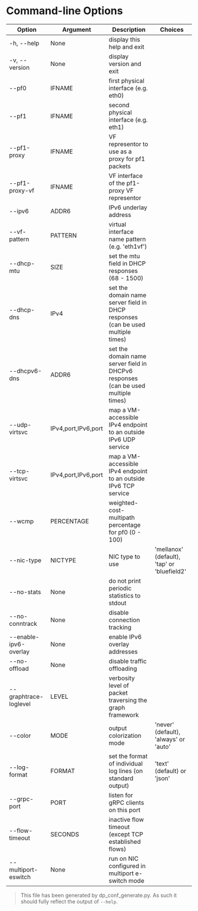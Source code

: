 # Command-line Options

| Option | Argument | Description | Choices |
|--------|----------|-------------|---------|
| -h, --help | None | display this help and exit |  |
| -v, --version | None | display version and exit |  |
| --pf0 | IFNAME | first physical interface (e.g. eth0) |  |
| --pf1 | IFNAME | second physical interface (e.g. eth1) |  |
| --pf1-proxy | IFNAME | VF representor to use as a proxy for pf1 packets |  |
| --pf1-proxy-vf | IFNAME | VF interface of the pf1-proxy VF representor |  |
| --ipv6 | ADDR6 | IPv6 underlay address |  |
| --vf-pattern | PATTERN | virtual interface name pattern (e.g. 'eth1vf') |  |
| --dhcp-mtu | SIZE | set the mtu field in DHCP responses (68 - 1500) |  |
| --dhcp-dns | IPv4 | set the domain name server field in DHCP responses (can be used multiple times) |  |
| --dhcpv6-dns | ADDR6 | set the domain name server field in DHCPv6 responses (can be used multiple times) |  |
| --udp-virtsvc | IPv4,port,IPv6,port | map a VM-accessible IPv4 endpoint to an outside IPv6 UDP service |  |
| --tcp-virtsvc | IPv4,port,IPv6,port | map a VM-accessible IPv4 endpoint to an outside IPv6 TCP service |  |
| --wcmp | PERCENTAGE | weighted-cost-multipath percentage for pf0 (0 - 100) |  |
| --nic-type | NICTYPE | NIC type to use | 'mellanox' (default), 'tap' or 'bluefield2' |
| --no-stats | None | do not print periodic statistics to stdout |  |
| --no-conntrack | None | disable connection tracking |  |
| --enable-ipv6-overlay | None | enable IPv6 overlay addresses |  |
| --no-offload | None | disable traffic offloading |  |
| --graphtrace-loglevel | LEVEL | verbosity level of packet traversing the graph framework |  |
| --color | MODE | output colorization mode | 'never' (default), 'always' or 'auto' |
| --log-format | FORMAT | set the format of individual log lines (on standard output) | 'text' (default) or 'json' |
| --grpc-port | PORT | listen for gRPC clients on this port |  |
| --flow-timeout | SECONDS | inactive flow timeout (except TCP established flows) |  |
| --multiport-eswitch | None | run on NIC configured in multiport e-switch mode |  |

> This file has been generated by dp_conf_generate.py. As such it should fully reflect the output of `--help`.

